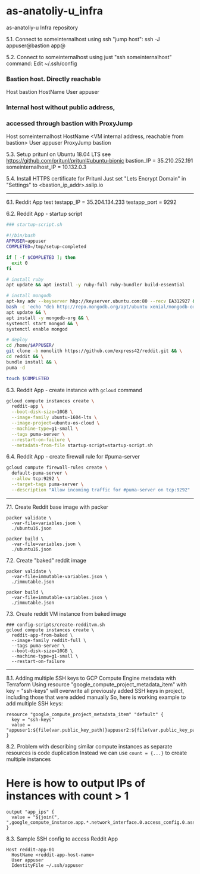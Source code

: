 # as-anatoliy-u_infra
as-anatoliy-u Infra repository

5.1. Connect to someinternalhost using ssh "jump host":
ssh -J appuser@bastion app@<someinternalhost-internal-ip-addr>

5.2. Connect to someinternalhost using just "ssh someinternalhost" command:
Edit ~/.ssh/config
### Bastion host. Directly reachable
Host bastion
  HostName <bastion public name or IP address>
  User appuser

### Internal host without public address,
### accessed through bastion with ProxyJump
Host someinternalhost
  HostName <VM internal address, reachable from bastion>
  User appuser
  ProxyJump bastion

5.3. Setup pritunl on Ubuntu 18.04 LTS
see https://github.com/pritunl/pritunl#ubuntu-bionic
bastion_IP = 35.210.252.191
someinternalhost_IP = 10.132.0.3

5.4. Install HTTPS certificate for Pritunl
Just set "Lets Encrypt Domain" in "Settings" to <bastion_ip_addr>.sslip.io

-----

6.1. Reddit App test
testapp_IP = 35.204.134.233
testapp_port = 9292

6.2. Reddit App - startup script
```bash
### startup-script.sh

#!/bin/bash
APPUSER=appuser
COMPLETED=/tmp/setup-completed

if [ -f $COMPLETED ]; then
  exit 0
fi

# install ruby
apt update && apt install -y ruby-full ruby-bundler build-essential

# install mongodb
apt-key adv --keyserver hkp://keyserver.ubuntu.com:80 --recv EA312927 && \
bash -c 'echo "deb http://repo.mongodb.org/apt/ubuntu xenial/mongodb-org/3.2 multiverse" > /etc/apt/sources.list.d/mongodb-org-3.2.list' && \
apt update && \
apt install -y mongodb-org && \
systemctl start mongod && \
systemctl enable mongod

# deploy
cd /home/$APPUSER/
git clone -b monolith https://github.com/express42/reddit.git && \
cd reddit && \
bundle install && \
puma -d

touch $COMPLETED
```

6.3. Reddit App - create instance with `gcloud` command
```bash
gcloud compute instances create \
  reddit-app \
  --boot-disk-size=10GB \
  --image-family ubuntu-1604-lts \
  --image-project=ubuntu-os-cloud \
  --machine-type=g1-small \
  --tags puma-server \
  --restart-on-failure \
  --metadata-from-file startup-script=startup-script.sh
```

6.4. Reddit App - create firewall rule for #puma-server
```bash
gcloud compute firewall-rules create \
  default-puma-server \
  --allow tcp:9292 \
  --target-tags puma-server \
  --description "Allow incoming traffic for #puma-server on tcp:9292"
```

-----

7.1. Create Reddit base image with packer
```
packer validate \
  -var-file=variables.json \
  ./ubuntu16.json

packer build \
  -var-file=variables.json \
  ./ubuntu16.json
```

7.2. Create "baked" reddit image
```
packer validate \
  -var-file=immutable-variables.json \
  ./immutable.json

packer build \
  -var-file=immutable-variables.json \
  ./immutable.json
```

7.3. Create reddit VM instance from baked image
```
### config-scripts/create-redditvm.sh
gcloud compute instances create \
  reddit-app-from-baked \
  --image-family reddit-full \
  --tags puma-server \
  --boot-disk-size=10GB \
  --machine-type=g1-small \
  --restart-on-failure
```

-----

8.1. Adding multiple SSH keys to GCP Compute Engine metadata with Terraform
Using resource "google_compute_project_metadata_item" with key = "ssh-keys"
will overwrite all previously added SSH keys in project,
including those that were added manually
So, here is working example to add multiple SSH keys:
```
resource "google_compute_project_metadata_item" "default" {
  key = "ssh-keys"
  value = "appuser1:${file(var.public_key_path)}appuser2:${file(var.public_key_path)}"
}
```

8.2. Problem with describing similar compute instances as separate resources is code duplication
Instead we can use `count = {...}` to create multiple instances

# Here is how to output IPs of instances with count > 1
```
output "app_ips" {
  value = "${join(", ",google_compute_instance.app.*.network_interface.0.access_config.0.assigned_nat_ip)}"
}
```

8.3. Sample SSH config to access Reddit App
```
Host reddit-app-01
  HostName <reddit-app-host-name>
  User appuser
  IdentityFile ~/.ssh/appuser
```
